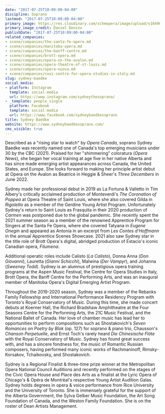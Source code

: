 ```yaml
---
date: "2017-07-25T10:09:00-04:00"
discipline: Soprano
lastmod: "2017-07-25T10:09:00-04:00"
primary_image: https://res.cloudinary.com/schmopera/image/upload/v1649696279/media/2022/04/SydneyBaedke_qz4jan.jpg
primary_image_credit: Daniel Denino
publishDate: "2017-07-25T10:09:00-04:00"
related_companies:
- scene/companies/the-santa-fe-opera.md
- scene/companies/manitoba-opera.md
- scene/companies/the-banff-centre.md
- scene/companies/brott-opera.md
- scene/companies/opera-on-the-avalon.md
- scene/companies/opera-theatre-of-st-louis.md
- scene/companies/opera-nuova.md
- scene/companies/cosi-centre-for-opera-studies-in-italy.md
slug: sydney-baedke
social_media:
- platform: Instagram
  template: social-media
  url: https://www.instagram.com/sydneythesoprano/
- _template: people_single
  platform: Facebook
  template: social-media
  url: https://www.facebook.com/sydneybaedkesoprano
title: Sydney Baedke
website: https://www.sydneybaedkesoprano.com/
cms_visible: true
---
```

Described as a "rising star to watch" by _Opera Canada_, soprano Sydney Baedke was recently named one of Canada's top emerging musicians under 30 by the CBC (2021). Praised for her "shimmering" coloratura (_Opera News_), she began her vocal training at age five in her native Alberta and has since made emerging artist appearances across Canada, the United States, and Europe. She looks forward to making her principle artist debut at Opera on the Avalon as Beatrice in Heggie & Sheer's _Three Decembers_ in June 2022.

Sydney made her professional debut in 2019 as La Fortuna & Valletto in Tim Albery's critically acclaimed production of Monteverdi's _The Coronation of Poppea_ at Opera Theatre of Saint Louis, where she also covered Gilda in _Rigoletto_ as a member of the Gerdine Young Artist Program. Unfortunately Sydney's return to Saint Louis as Frasquita in their 2020 production of _Carmen_ was postponed due to the global pandemic. She recently spent the 2021 summer season as a member of the renowned Apprentice Program for Singers at the Santa Fe Opera, where she covered Tatyana in _Eugene Onegin_ and appeared as Antonia in an excerpt from _Les Contes d'Hoffmann_ in the annual Apprentice Scenes Showcase. 2021 also saw Sydney star in the title role of Brott Opera's digital, abridged production of Estacio's iconic Canadian opera, _Filumena_.

Additional operatic roles include Calisto (_La Calisto_), Donna Anna (_Don Giovanni_), Lauretta (_Gianni Schicchi_), Malwina (_Der Vampyr_), and Johanna (_Sweeney Todd_). Sydney is an alumnus of prestigious opera training programs at the Aspen Music Festival, the Centre for Opera Studies in Italy, Brott Opera, the Banff Centre for the Performing Arts, and was an inaugural member of Manitoba Opera's Digital Emerging Artist Program.

Throughout the 2019-2020 season, Sydney was a member of the Rebanks Family Fellowship and International Performance Residency Program with Toronto's Royal Conservatory of Music. During this time, she made concert debuts at Koerner Hall, the Richard Bradshaw Amphitheatre at the Four Seasons Centre for the Performing Arts, the 21C Music Festival, and the National Ballet of Canada. Her love of chamber music has lead her to opportunities to perform compositions such as Shostakovich's _Seven Romances on Poetry by Blok_ (op. 127) for soprano &amp; piano trio, Chausson's _Chanson Perpetuelle_, and Ernst Toch's rarely heard _Die Chinesische Flöte_ with the Royal Conservatory of Music. Sydney has found great success with, and has a sincere fondness for, the music of Romantic Russian composers, having performed many iconic works of Rachmaninoff, Rimsky-Korsakov, Tchaikovsky, and Shostakovich.

Sydney is a Regional Finalist & three-time prize winner at the Metropolitan Opera National Council Auditions and recently performed on the stages of the Civic Opera House and Place des Arts as a finalist at the Lyric Opera of Chicago's & Opéra de Montréal's respective Young Artist Audition Galas. Sydney holds degrees in opera & voice performance from Rice University and the University of Toronto. She is immensely grateful for the support of the Alberta Government, the Sylva Gelber Music Foundation, the Art Song Foundation of Canada, and the Weston Family Foundation. She is on the roster of Dean Artists Management.